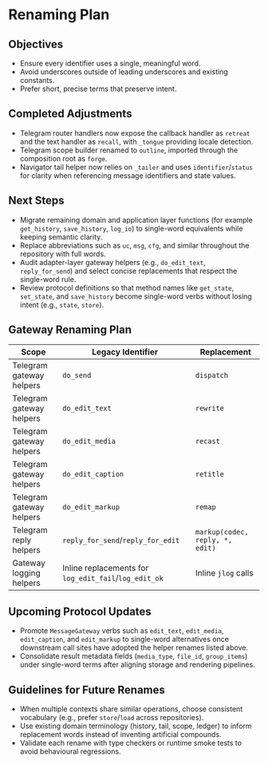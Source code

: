 # Renaming Plan

## Objectives
- Ensure every identifier uses a single, meaningful word.
- Avoid underscores outside of leading underscores and existing constants.
- Prefer short, precise terms that preserve intent.

## Completed Adjustments
- Telegram router handlers now expose the callback handler as `retreat` and the text handler as `recall`, with `_tongue` providing locale detection.
- Telegram scope builder renamed to `outline`, imported through the composition root as `forge`.
- Navigator tail helper now relies on `_tailer` and uses `identifier`/`status` for clarity when referencing message identifiers and state values.

## Next Steps
- Migrate remaining domain and application layer functions (for example `get_history`, `save_history`, `log_io`) to single-word equivalents while keeping semantic clarity.
- Replace abbreviations such as `uc`, `msg`, `cfg`, and similar throughout the repository with full words.
- Audit adapter-layer gateway helpers (e.g., `do_edit_text`, `reply_for_send`) and select concise replacements that respect the single-word rule.
- Review protocol definitions so that method names like `get_state`, `set_state`, and `save_history` become single-word verbs without losing intent (e.g., `state`, `store`).

## Gateway Renaming Plan

| Scope | Legacy Identifier | Replacement |
|-------|-------------------|-------------|
| Telegram gateway helpers | `do_send` | `dispatch` |
| Telegram gateway helpers | `do_edit_text` | `rewrite` |
| Telegram gateway helpers | `do_edit_media` | `recast` |
| Telegram gateway helpers | `do_edit_caption` | `retitle` |
| Telegram gateway helpers | `do_edit_markup` | `remap` |
| Telegram reply helpers | `reply_for_send`/`reply_for_edit` | `markup(codec, reply, *, edit)` |
| Gateway logging helpers | Inline replacements for `log_edit_fail`/`log_edit_ok` | Inline `jlog` calls |

## Upcoming Protocol Updates

- Promote `MessageGateway` verbs such as `edit_text`, `edit_media`, `edit_caption`, and `edit_markup` to single-word alternatives once downstream call sites have adopted the helper renames listed above.
- Consolidate result metadata fields (`media_type`, `file_id`, `group_items`) under single-word terms after aligning storage and rendering pipelines.

## Guidelines for Future Renames
- When multiple contexts share similar operations, choose consistent vocabulary (e.g., prefer `store`/`load` across repositories).
- Use existing domain terminology (history, tail, scope, ledger) to inform replacement words instead of inventing artificial compounds.
- Validate each rename with type checkers or runtime smoke tests to avoid behavioural regressions.
